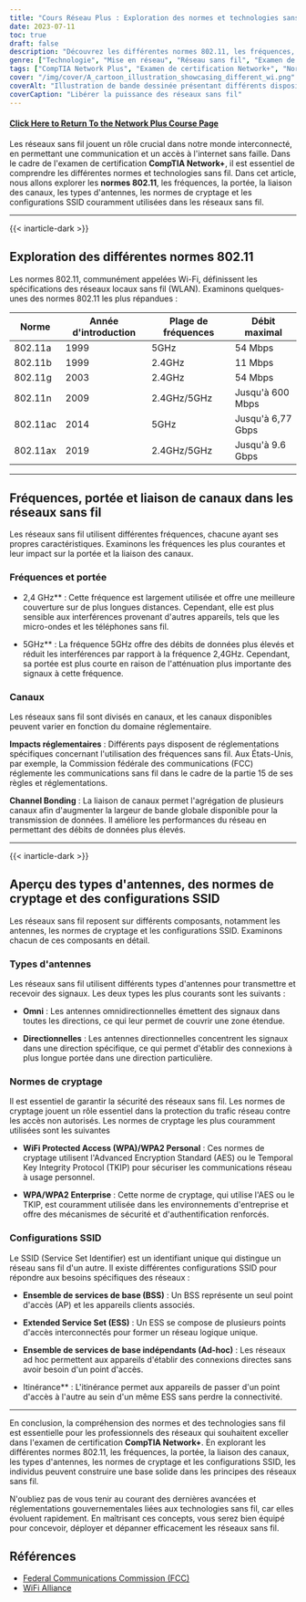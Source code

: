 ```yaml
---
title: "Cours Réseau Plus : Exploration des normes et technologies sans fil"
date: 2023-07-11
toc: true
draft: false
description: "Découvrez les différentes normes 802.11, les fréquences, la portée et le cryptage des réseaux sans fil pour vous préparer à l'examen de certification Network+ de CompTIA."
genre: ["Technologie", "Mise en réseau", "Réseau sans fil", "Examen de certification", "CompTIA Network+", "Formation informatique", "Certification informatique", "Normes sans fil", "Technologies sans fil", "Technologie de l'information"]
tags: ["CompTIA Network Plus", "Examen de certification Network+", "Normes sans fil", "Technologies sans fil", "802.11a", "802.11b", "802.11g", "802.11n", "802.11ac", "802.11ax", "Wi-Fi 4", "Wi-Fi 5", "Wi-Fi 6", "Fréquences", "Range", "Collage des canaux", "Types d'antennes", "Normes de cryptage", "Configurations SSID", "Réseau sans fil", "Examen sur les réseaux sans fil", "Formation sur les réseaux sans fil", "Certification des réseaux sans fil", "Technologie des réseaux sans fil", "Sécurité des réseaux sans fil", "Performance des réseaux sans fil", "Protocoles de réseaux sans fil", "Configuration du réseau sans fil", "Dépannage des réseaux sans fil", "Meilleures pratiques pour les réseaux sans fil"]
cover: "/img/cover/A_cartoon_illustration_showcasing_different_wi.png"
coverAlt: "Illustration de bande dessinée présentant différents dispositifs et signaux de réseaux sans fil."
coverCaption: "Libérer la puissance des réseaux sans fil"
---
```


#### [Click Here to Return To the Network Plus Course Page](/network-plus-start)

Les réseaux sans fil jouent un rôle crucial dans notre monde interconnecté, en permettant une communication et un accès à l'internet sans faille. Dans le cadre de l'examen de certification **CompTIA Network+**, il est essentiel de comprendre les différentes normes et technologies sans fil. Dans cet article, nous allons explorer les **normes 802.11**, les fréquences, la portée, la liaison des canaux, les types d'antennes, les normes de cryptage et les configurations SSID couramment utilisées dans les réseaux sans fil.

______

{{< inarticle-dark >}}

## Exploration des différentes normes 802.11

Les normes 802.11, communément appelées Wi-Fi, définissent les spécifications des réseaux locaux sans fil (WLAN).
Examinons quelques-unes des normes 802.11 les plus répandues :

| Norme | Année d'introduction | Plage de fréquences | Débit maximal
|-----------|-------------------|-----------------|-------------------|
802.11a | 1999 | 5GHz | 54 Mbps | 802.11a | 1999 | 5GHz | 54 Mbps | 802.11b | 1999 | 5GHz | 54 Mbps
802.11b | 1999 | 2.4GHz | 11 Mbps | 802.11a | 1999 | 5GHz | 54 Mbps | 802.11g | 2003 | 5GHz | 54 Mbps
802.11g | 2003 | 2.4GHz | 54 Mbps | 802.11b | 1999 | 2.4GHz | 11 Mbps
802.11n | 2009 | 2.4GHz/5GHz | Jusqu'à 600 Mbps | 802.11ac | 2014 | Jusqu'à 600 Mbps | 802.11ac | 2014 | Jusqu'à 600 Mbps
802.11ac | 2014 | 5GHz | Jusqu'à 6,77 Gbps | 802.11ac | 2014 | 5GHz | Jusqu'à 6,77 Gbps | 802.11ax | 2019
802.11ax | 2019 | 2.4GHz/5GHz | Jusqu'à 9.6 Gbps | 802.11n | 2009 | 2.4GHz/5GHz | Jusqu'à 600 Mbps

______

## Fréquences, portée et liaison de canaux dans les réseaux sans fil

Les réseaux sans fil utilisent différentes fréquences, chacune ayant ses propres caractéristiques. Examinons les fréquences les plus courantes et leur impact sur la portée et la liaison des canaux.

### Fréquences et portée

- 2,4 GHz** : Cette fréquence est largement utilisée et offre une meilleure couverture sur de plus longues distances. Cependant, elle est plus sensible aux interférences provenant d'autres appareils, tels que les micro-ondes et les téléphones sans fil.

- 5GHz** : La fréquence 5GHz offre des débits de données plus élevés et réduit les interférences par rapport à la fréquence 2,4GHz. Cependant, sa portée est plus courte en raison de l'atténuation plus importante des signaux à cette fréquence.

### Canaux

Les réseaux sans fil sont divisés en canaux, et les canaux disponibles peuvent varier en fonction du domaine réglementaire.

**Impacts réglementaires** : Différents pays disposent de réglementations spécifiques concernant l'utilisation des fréquences sans fil. Aux États-Unis, par exemple, la Commission fédérale des communications (FCC) réglemente les communications sans fil dans le cadre de la partie 15 de ses règles et réglementations.

**Channel Bonding** : La liaison de canaux permet l'agrégation de plusieurs canaux afin d'augmenter la largeur de bande globale disponible pour la transmission de données. Il améliore les performances du réseau en permettant des débits de données plus élevés.

______

{{< inarticle-dark >}}

## Aperçu des types d'antennes, des normes de cryptage et des configurations SSID

Les réseaux sans fil reposent sur différents composants, notamment les antennes, les normes de cryptage et les configurations SSID. Examinons chacun de ces composants en détail.

### Types d'antennes

Les réseaux sans fil utilisent différents types d'antennes pour transmettre et recevoir des signaux. Les deux types les plus courants sont les suivants :

- **Omni** : Les antennes omnidirectionnelles émettent des signaux dans toutes les directions, ce qui leur permet de couvrir une zone étendue.

- **Directionnelles** : Les antennes directionnelles concentrent les signaux dans une direction spécifique, ce qui permet d'établir des connexions à plus longue portée dans une direction particulière.

### Normes de cryptage

Il est essentiel de garantir la sécurité des réseaux sans fil. Les normes de cryptage jouent un rôle essentiel dans la protection du trafic réseau contre les accès non autorisés. Les normes de cryptage les plus couramment utilisées sont les suivantes

- **WiFi Protected Access (WPA)/WPA2 Personal** : Ces normes de cryptage utilisent l'Advanced Encryption Standard (AES) ou le Temporal Key Integrity Protocol (TKIP) pour sécuriser les communications réseau à usage personnel.

- **WPA/WPA2 Enterprise** : Cette norme de cryptage, qui utilise l'AES ou le TKIP, est couramment utilisée dans les environnements d'entreprise et offre des mécanismes de sécurité et d'authentification renforcés.

### Configurations SSID

Le SSID (Service Set Identifier) est un identifiant unique qui distingue un réseau sans fil d'un autre. Il existe différentes configurations SSID pour répondre aux besoins spécifiques des réseaux :

- **Ensemble de services de base (BSS)** : Un BSS représente un seul point d'accès (AP) et les appareils clients associés.

- **Extended Service Set (ESS)** : Un ESS se compose de plusieurs points d'accès interconnectés pour former un réseau logique unique.

- **Ensemble de services de base indépendants (Ad-hoc)** : Les réseaux ad hoc permettent aux appareils d'établir des connexions directes sans avoir besoin d'un point d'accès.

- Itinérance** : L'itinérance permet aux appareils de passer d'un point d'accès à l'autre au sein d'un même ESS sans perdre la connectivité.

______

En conclusion, la compréhension des normes et des technologies sans fil est essentielle pour les professionnels des réseaux qui souhaitent exceller dans l'examen de certification **CompTIA Network+**. En explorant les différentes normes 802.11, les fréquences, la portée, la liaison des canaux, les types d'antennes, les normes de cryptage et les configurations SSID, les individus peuvent construire une base solide dans les principes des réseaux sans fil.

N'oubliez pas de vous tenir au courant des dernières avancées et réglementations gouvernementales liées aux technologies sans fil, car elles évoluent rapidement. En maîtrisant ces concepts, vous serez bien équipé pour concevoir, déployer et dépanner efficacement les réseaux sans fil.

## Références

- [Federal Communications Commission (FCC)](https://www.fcc.gov/)
- [WiFi Alliance](https://www.wi-fi.org/)
